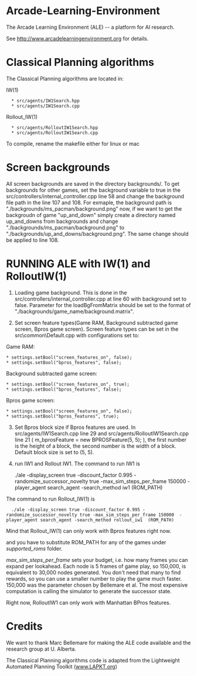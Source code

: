 Arcade-Learning-Environment
===========================

The Arcade Learning Environment (ALE) -- a platform for AI research.

See http://www.arcadelearningenvironment.org for details.

Classical Planning algorithms
=============================

The Classical Planning algorithms are located in: 

  IW(1)
  
      * src/agents/IW1Search.hpp
      * src/agents/IW1Search.cpp
      
  Rollout_IW(1)
  
      * src/agents/RolloutIW1Search.hpp
      * src/agents/RolloutIW1Search.cpp

To compile, rename the makefile either for linux or mac

Screen backgrounds
===========
All screen backgrounds are saved in the directory backgrounds/.
To get backgrounds for other games, set the background variable to true in the src/controllers/internal_controller.cpp line 58 and change the background file path in the line 107 and 108. For exmaple, the background path is "./backgrounds/ms_pacman/background.png" now, if we want to get the backgroudn of game "up_and_down" simply create a directory named up_and_downs from backgrounds and change "./backgrounds/ms_pacman/background.png" to "./backgrounds/up_and_downs/background.png". The same change should be applied to line 108.

RUNNING ALE with IW(1) and RolloutIW(1)
===========
1. Loading game background. This is done in the src/controllers/internal_controller.cpp at line 60 with background set to false. Parameter for the loadBgFromMatrix should be set to the format of "./backgrounds/game_name/background.matrix".

2. Set screen feature types(Game RAM, Background subtracted game screen, Bpros game screen). Screen feature types can be set in the src\common\Default.cpp with configurations set to:

  Game RAM: 
  
    * settings.setBool("screen_features_on", false);
    * settings.setBool("bpros_features", false);
    
  Background subtracted game screen:
  
    * settings.setBool("screen_features_on", true);
    * settings.setBool("bpros_features", false);
    
  Bpros game screen:
 
    * settings.setBool("screen_features_on", false);
    * settings.setBool("bpros_features", true);

3. Set Bpros block size if Bpros features are used. In src/agents/IW1Search.cpp line 29 and src/agents/RolloutIW1Search.cpp line 21 ( m_bprosFeature = new BPROSFeature(5, 5); ), the first number is the height of a block, the second number is the width of a block. Default block size is set to (5, 5).

4. run IW1 and Rollout IW1.
The command to run IW1 is 

      ./ale -display_screen true -discount_factor 0.995 -randomize_successor_novelty true -max_sim_steps_per_frame 150000  -player_agent search_agent -search_method iw1  (ROM_PATH)
      
The command to run Rollout_IW(1) is 

      ./ale -display_screen true -discount_factor 0.995 -randomize_successor_novelty true -max_sim_steps_per_frame 150000  -player_agent search_agent -search_method rollout_iw1  (ROM_PATH)

Mind that Rollout_IW(1) can only work with Bpros features right now. 

and you have to substitute ROM_PATH for any of the games under *supported_roms* folder.

*max_sim_steps_per_frame* sets your budget, i.e. how many frames you can expand per lookahead. Each node is 5 frames of game play, so 150,000, is equivalent to 30,000 nodes generated. You don't need that many to find rewards, so you can use a smaller number to play the game much faster. 150,000 was the parameter chosen by Bellemare et al. The most expensive computation is calling the simulator to generate the successor state.

Right now, RolloutIW1 can only work with Manhattan BPros features. 
    
Credits
=======

We want to thank Marc Bellemare for making the ALE code available and the research group at U. Alberta.

The Classical Planning algorithms code is adapted from the Lightweight Automated Planning Toolkit (www.LAPKT.org)

